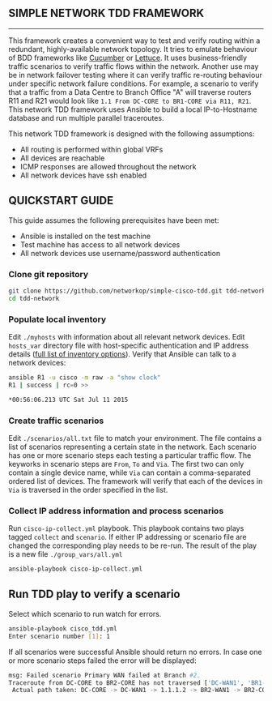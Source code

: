 ## SIMPLE NETWORK TDD FRAMEWORK

***

This framework creates a convenient way to test and verify routing within a redundant, highly-available network topology.
It tries to emulate behaviour of BDD frameworks like [Cucumber][cucumber-link] or [Lettuce][lettuce-link]. It uses business-friendly traffic scenarios to verify traffic flows within the network. Another use may be in network failover testing where it can verify traffic re-routing behaviour under specific network failure conditions. For example, a scenario to verify that a traffic from a Data Centre to Branch Office "A" will traverse routers R11 and R21 would look like `1.1 From DC-CORE to BR1-CORE via R11, R21`.  This network TDD framework uses Ansible to build a local IP-to-Hostname database and run multiple parallel traceroutes.  

This network TDD framework is designed with the following assumptions:

* All routing is performed within global VRFs 
* All devices are reachable
* ICMP responses are allowed throughout the network
* All network devices have ssh enabled

## QUICKSTART GUIDE

This guide assumes the following prerequisites have been met:

* Ansible is installed on the test machine
* Test machine has access to all network devices
* All network devices use username/password authentication

### Clone git repository

``` bash
git clone https://github.com/networkop/simple-cisco-tdd.git tdd-network
cd tdd-network
```

### Populate local inventory

Edit `./myhosts` with information about all relevant network devices. Edit `hosts_var` directory file with host-specific authentication and IP address details ([full list of inventory options][ansible-inventory]). Verify that Ansible can talk to a network devices:

``` bash
ansible R1 -u cisco -m raw -a "show clock"
R1 | success | rc=0 >>

*00:56:06.213 UTC Sat Jul 11 2015
```

### Create traffic scenarios

Edit `./scenarios/all.txt` file to match your environment. The file contains a list of scenarios representing a certain state in the network. Each scenario has one or more scenario steps each testing a particular traffic flow. The keyworks in scenario steps are `From`, `To` and `Via`. The first two can only contain a single device name, while `Via` can contain a comma-separated ordered list of devices. The framework will verify that each of the devices in `Via` is traversed in the order specified in the list.

### Collect IP address information and process scenarios

Run `cisco-ip-collect.yml` playbook. This playbook contains two plays tagged `collect` and `scenario`. If either IP addressing or scenario file are changed the corresponding play needs to be re-run.
The result of the play is a new file `./group_vars/all.yml`

``` bash
ansible-playbook cisco-ip-collect.yml
```

## Run TDD play to verify a scenario

Select which scenario to run watch for errors.

``` bash
ansible-playbook cisco_tdd.yml
Enter scenario number [1]: 1
```

If all scenarios were successful Ansible should return no errors. In case one or more scenario steps failed the error will be displayed:

``` bash
msg: Failed scenario Primary WAN failed at Branch #2.
Traceroute from DC-CORE to BR2-CORE has not traversed ['DC-WAN1', 'BR1-WAN1']
 Actual path taken: DC-CORE -> DC-WAN1 -> 1.1.1.2 -> BR2-WAN1 -> BR2-CORE
```

[cucumber-link]: https://cucumber.io/
[lettuce-link]: http://lettuce.it/
[ansible-inventory]: http://docs.ansible.com/intro_inventory.html#list-of-behavioral-inventory-parameters